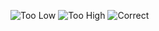 ![Too Low](https://github.com/user-attachments/assets/01a91f1e-1447-43da-9f11-445eb4be910d)
![Too High](https://github.com/user-attachments/assets/9dde9c29-6e5c-4785-85d0-ad8b567fa19f)
![Correct](https://github.com/user-attachments/assets/8fc21f81-385e-4c8f-85f4-fe261a77652c)
